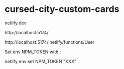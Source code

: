 # cursed-city-custom-cards

netlify dev

http://localhost:5174/

http://localhost:5174/.netlify/functions/User

Set env NPM_TOKEN with :

netlify env:set NPM_TOKEN "XXX"